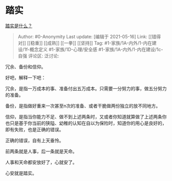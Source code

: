 # 踏实
[踏实是什么？](https://www.zhihu.com/question/20971554/answer/1560162466)

> Author: #0-Anonymity
> Last update: [编辑于 2021-05-16]
> Link: [[错得对]] [[稳重]] [[成熟]] [[一拳]] [[坚持]]
> Tag: #1-家族/1A-内外/1-内在建设/1f-概念定义 #1-家族/1D-心理/安全感 #1-家族/1A-内外/1-内在建设/1c-自强
> 评论区:
> 泛讨论:

冗余、备份和信仰。

好吧，解释一下吧：

冗余，是指一万成本的事、准备付出五万成本。只需要一分努力的事，做五分努力的准备。

备份，是指做好重来一次甚至n次的准备、或者干脆做两份独立的放不同地方。

信仰，是指当你能力不足、做不到上述两条时，又或者你知道就算做了上述两条你也只是基于你当前的狭隘、幼稚的认知在自以为保险时，知道你的用心是良好的，即有失败，也是正确的错误。

正确的错误，自有上天垂怜。

前两条就是人事，后一条就是天命。

人事和天命都安放好了，心就安了。

心安就是踏实。
